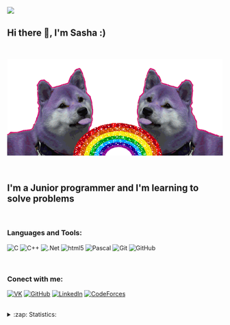 ![](https://komarev.com/ghpvc/?username=davidkoo1&color=green)
## Hi there 👋, I'm Sasha :)

<br />

[![Header](https://github.com/davidkoo1/davidkoo1/blob/main/assets/dogs-png-gif.gif)](https://github.com/davidkoo1)

<br />

## I'm a Junior programmer and I'm learning to solve problems
<p>

</p>

<br />

### Languages and Tools:
![C](https://img.shields.io/badge/-Leanguage-808080?style=for-the-badge&logo=C&logoColor=)
![C++](https://img.shields.io/badge/-C++-blue?style=for-the-badge&logo=C%2b%2b&logoColor=)
![.Net](https://img.shields.io/badge/-C%23-090909?style=for-the-badge&logo=.net&logoColor=white)
![html5](https://img.shields.io/badge/-HTML-white?style=for-the-badge&logo=HTML5&logoColor=red)
![Pascal](https://img.shields.io/badge/abc-PASCAL-white?style=for-the-badge&labelColor=red)
![Git](https://img.shields.io/badge/-Git-yellow?style=flat&logo=Git&logoColor=red)
![GitHub](https://img.shields.io/badge/-GitHub-black?style=flat&?&logo=GitHub&logoColor=white)

<br />

### Conect with me:

[![VK](https://img.shields.io/badge/-VKONTAKTE-090909?style=for-the-badge&logo=VK)](https://vk.com/alexandrdavid)
[![GitHub](https://img.shields.io/badge/-GitHub-090909?style=for-the-badge&logo=GitHub)](https://github.com/davidkoo1)
[![LinkedIn](https://img.shields.io/badge/-LinkedIn-090909?style=for-the-badge&logo=linkedin&logoColor=blue)](https://www.linkedin.com/in/alexander-david-494a2a1b2/)
[![CodeForces](https://img.shields.io/badge/-CodeForces-white?style=social&logo=CodeForces&logoColor=yellow)](https://codeforces.com/profile/adavid)

<br />

<details>
    <summary>:zap: Statistics:</summary>
    <img align="center" alt = "codeSTACKr's GitHub stats" src ="https://github-readme-stats.vercel.app/api?username=davidkoo1&show_icons=true&theme=radical" />

<br>
<br />

<img align="center" alt = "codeSTACKr's GitHub stats" src ="https://github-readme-stats.vercel.app/api/top-langs/?username=davidkoo1&layout=compact" />

</details>